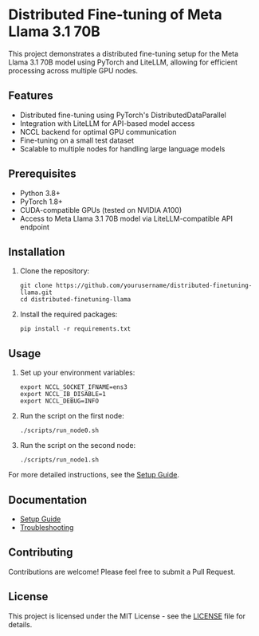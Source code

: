 # Distributed Fine-tuning of Meta Llama 3.1 70B

This project demonstrates a distributed fine-tuning setup for the Meta Llama 3.1 70B model using PyTorch and LiteLLM, allowing for efficient processing across multiple GPU nodes.

## Features

- Distributed fine-tuning using PyTorch's DistributedDataParallel
- Integration with LiteLLM for API-based model access
- NCCL backend for optimal GPU communication
- Fine-tuning on a small test dataset
- Scalable to multiple nodes for handling large language models

## Prerequisites

- Python 3.8+
- PyTorch 1.8+
- CUDA-compatible GPUs (tested on NVIDIA A100)
- Access to Meta Llama 3.1 70B model via LiteLLM-compatible API endpoint

## Installation

1. Clone the repository:
   ```
   git clone https://github.com/yourusername/distributed-finetuning-llama.git
   cd distributed-finetuning-llama
   ```

2. Install the required packages:
   ```
   pip install -r requirements.txt
   ```

## Usage

1. Set up your environment variables:
   ```
   export NCCL_SOCKET_IFNAME=ens3
   export NCCL_IB_DISABLE=1
   export NCCL_DEBUG=INFO
   ```

2. Run the script on the first node:
   ```
   ./scripts/run_node0.sh
   ```

3. Run the script on the second node:
   ```
   ./scripts/run_node1.sh
   ```

For more detailed instructions, see the [Setup Guide](docs/setup_guide.md).

## Documentation

- [Setup Guide](docs/setup_guide.md)
- [Troubleshooting](docs/troubleshooting.md)

## Contributing

Contributions are welcome! Please feel free to submit a Pull Request.

## License

This project is licensed under the MIT License - see the [LICENSE](LICENSE) file for details.
```
